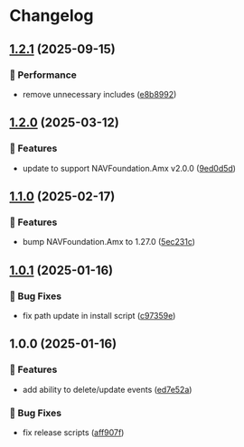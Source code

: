 # Changelog

## [1.2.1](https://github.com/Norgate-AV/NAVDatabase.Amx.EventScheduler/compare/v1.2.0...v1.2.1) (2025-09-15)

### 🚀 Performance

- remove unnecessary includes ([e8b8992](https://github.com/Norgate-AV/NAVDatabase.Amx.EventScheduler/commit/e8b8992cdee6135e6c0f781a44131d47910b87f1))

## [1.2.0](https://github.com/Norgate-AV/NAVDatabase.Amx.EventScheduler/compare/v1.1.0...v1.2.0) (2025-03-12)

### 🌟 Features

- update to support NAVFoundation.Amx v2.0.0 ([9ed0d5d](https://github.com/Norgate-AV/NAVDatabase.Amx.EventScheduler/commit/9ed0d5d077ecaaa344d9e428df2abefc11eae9ea))

## [1.1.0](https://github.com/Norgate-AV/NAVDatabase.Amx.EventScheduler/compare/v1.0.1...v1.1.0) (2025-02-17)

### 🌟 Features

- bump NAVFoundation.Amx to 1.27.0 ([5ec231c](https://github.com/Norgate-AV/NAVDatabase.Amx.EventScheduler/commit/5ec231cc155a8d224f00e24398b2231625085de3))

## [1.0.1](https://github.com/Norgate-AV/NAVDatabase.Amx.EventScheduler/compare/v1.0.0...v1.0.1) (2025-01-16)

### 🐛 Bug Fixes

- fix path update in install script ([c97359e](https://github.com/Norgate-AV/NAVDatabase.Amx.EventScheduler/commit/c97359e501e53530292d19209e64fbe2c1bcbe7f))

## 1.0.0 (2025-01-16)

### 🌟 Features

- add ability to delete/update events ([ed7e52a](https://github.com/Norgate-AV/NAVDatabase.Amx.EventScheduler/commit/ed7e52ac6fdab55b1736677956e3e8a92a126798))

### 🐛 Bug Fixes

- fix release scripts ([aff907f](https://github.com/Norgate-AV/NAVDatabase.Amx.EventScheduler/commit/aff907f27db755087f7576055c2e2c5fac66f88f))
